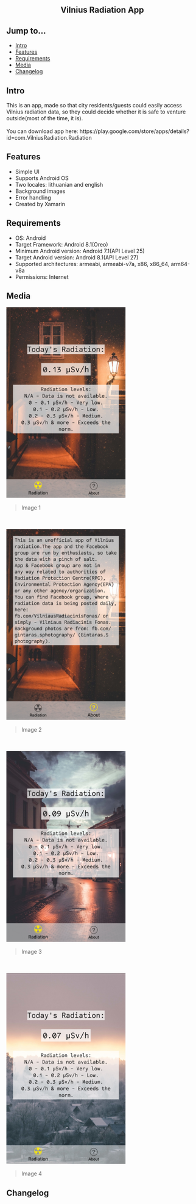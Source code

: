 <div align="center">
  <h2>Vilnius Radiation App</h2>
</div>

## Jump to...

  - [Intro](#intro)
  - [Features](#features)
  - [Requirements](#requirements)
  - [Media](#media)
  - [Changelog](#changelog)

## <a name="Intro"></a>Intro
<p> This is an app, made so that city residents/guests could easily access Vilnius radiation data, so they could decide whether it is safe to venture outside(most of the time, it is).<br><br>
 You can download app here: https://play.google.com/store/apps/details?id=com.VilniusRadiation.Radiation</p>
  
## <a name="Features"></a>Features
<ul>
  <li>Simple UI</li>
  <li>Supports Android OS</li>
  <li>Two locales: lithuanian and english</li>
  <li>Background images</li>
  <li>Error handling</li>
  <li>Created by Xamarin</li>
</ul>

## <a name="Requirements"></a>Requirements
<ul>
  <li>OS: Android</li>
  <li>Target Framework: Android 8.1(Oreo)</li>
  <li>Minimum Android version: Android 7.1(API Level 25)</li>
  <li>Target Android version: Android 8.1(API Level 27)</li>
  <li>Supported architectures: armeabi, armeabi-v7a, x86, x86_64, arm64-v8a</li>
  <li>Permissions: Internet</li>
</ul>

## <a name="Media"></a>Media

<a target="_blank" href="https://github.com/GintasS/Vilnius-Radiation-App/blob/master/img/img1.png">
  <img src="https://github.com/GintasS/Vilnius-Radiation-App/blob/master/img/img1.png" height="500" style="max-width:100%;"></img>
</a>
<blockquote>Image 1</blockquote>
<br><br>
<a target="_blank" href="https://github.com/GintasS/Vilnius-Radiation-App/blob/master/img/img2.png">
  <img src="https://github.com/GintasS/Vilnius-Radiation-App/blob/master/img/img2.png" height="500" style="max-width:100%;">
</a>
<blockquote>Image 2</blockquote>
<br><br>
<a target="_blank" href="https://github.com/GintasS/Vilnius-Radiation-App/blob/master/img/img3.png">
  <img src="https://github.com/GintasS/Vilnius-Radiation-App/blob/master/img/img3.png" height="500" style="max-width:100%;">
</a>
<blockquote>Image 3</blockquote>
<br><br>
<a target="_blank" href="https://github.com/GintasS/Vilnius-Radiation-App/blob/master/img/img4.png">
  <img src="https://github.com/GintasS/Vilnius-Radiation-App/blob/master/img/img4.png" height="500" style="max-width:100%;">
</a>
<blockquote>Image 4</blockquote>

## <a name="Changelog"></a>Changelog
